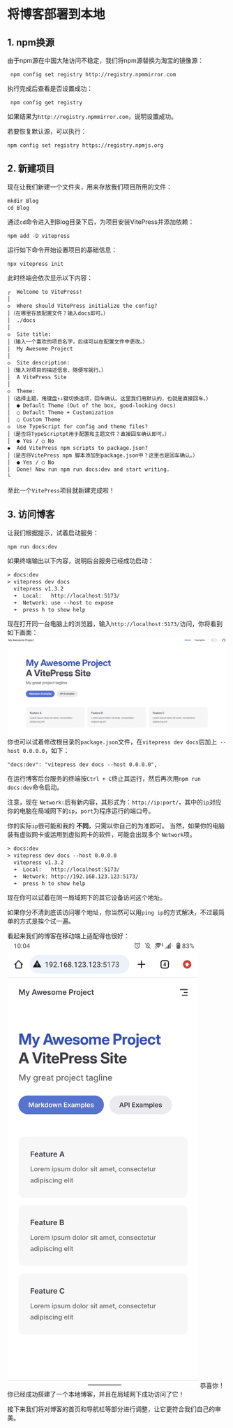 # 将博客部署到本地

## 1. npm换源

由于npm源在中国大陆访问不稳定，我们将npm源替换为淘宝的镜像源：

```
 npm config set registry http://registry.npmmirror.com
```

执行完成后查看是否设置成功：

```
 npm config get registry
```

如果结果为`http://registry.npmmirror.com`，说明设置成功。

若要恢复默认源，可以执行：

```
npm config set registry https://registry.npmjs.org
```

## 2. 新建项目

现在让我们新建一个文件夹，用来存放我们项目所用的文件：

```
mkdir Blog
cd Blog
```
通过`cd`命令进入到Blog目录下后，为项目安装VitePress并添加依赖：
```
npm add -D vitepress
```
运行如下命令开始设置项目的基础信息：
```
npx vitepress init
```
此时终端会依次显示以下内容：
```
┌  Welcome to VitePress!
│
◇  Where should VitePress initialize the config?
│（在哪里存放配置文件？输入docs即可。）
│  ./docs
│
◇  Site title:
│（输入一个喜欢的项目名字，后续可以在配置文件中更改。）
│  My Awesome Project
│
◇  Site description:
│（输入对项目的描述信息，随便写就行。）
│  A VitePress Site
│
◇  Theme:
│（选择主题，用键盘↑↓键切换选项，回车确认。这里我们用默认的，也就是直接回车。）
│  ● Default Theme (Out of the box, good-looking docs)
│  ○ Default Theme + Customization
│  ○ Custom Theme
◇  Use TypeScript for config and theme files?
│（是否将TypeScriptpt用于配置和主题文件？直接回车确认即可。）
│  ● Yes / ○ No
◆  Add VitePress npm scripts to package.json?
│（是否将VitePress npm 脚本添加到package.json中？这里也是回车确认。）
│  ● Yes / ○ No
│  Done! Now run npm run docs:dev and start writing.
└
```
至此一个`VitePress`项目就新建完成啦！

## 3. 访问博客

让我们根据提示，试着启动服务：
```
npm run docs:dev
```
如果终端输出以下内容，说明后台服务已经成功启动：
```
> docs:dev
> vitepress dev docs
  vitepress v1.3.2
  ➜  Local:   http://localhost:5173/
  ➜  Network: use --host to expose
  ➜  press h to show help
```
现在打开同一台电脑上的浏览器，输入`http://localhost:5173/`访问，你将看到如下画面：
![](./asserts/localDeploy/originalBlog.png)
你也可以试着修改根目录的`package.json`文件，在`vitepress dev docs`后加上` --host 0.0.0.0`，如下：
```
"docs:dev": "vitepress dev docs --host 0.0.0.0",
```
在运行博客后台服务的终端按`Ctrl + C`终止其运行，然后再次用`npm run docs:dev`命令启动。

注意，现在 `Network:`后有新内容，其形式为：`http://ip:port/`，其中的`ip`对应你的电脑在局域网下的`ip`，`port`为程序运行的端口号。

你的实际`ip`很可能和我的 **不同**，只需以你自己的为准即可。
当然，如果你的电脑装有虚拟网卡或运用到虚拟网卡的软件，可能会出现多个 `Network`项。
```
> docs:dev
> vitepress dev docs --host 0.0.0.0
  vitepress v1.3.2
  ➜  Local:   http://localhost:5173/
  ➜  Network: http://192.168.123.123:5173/
  ➜  press h to show help
```
现在你可以试着在同一局域网下的其它设备访问这个地址。

如果你分不清到底该访问哪个地址，你当然可以用`ping ip`的方式解决，不过最简单的方式是挨个试一遍。

看起来我们的博客在移动端上适配得也很好：
![](./asserts/localDeploy/blogOnMobile.jpg)
恭喜你！你已经成功搭建了一个本地博客，并且在局域网下成功访问了它！

接下来我们将对博客的首页和导航栏等部分进行调整，让它更符合我们自己的审美。

